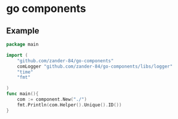 go components
===========================

## Example
```go
package main

import (
	"github.com/zander-84/go-components"
	comLogger "github.com/zander-84/go-components/libs/logger"
	"time"
	"fmt"

)
func main(){
    com := component.New("./")
    fmt.Println(com.Helper().Unique().ID())
}
```
